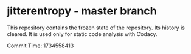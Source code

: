 # jitterentropy - master branch

This repository contains the frozen state of the repository.
Its history is cleared. It is used only for static code
analysis with Codacy.

Commit Time: 1734558413